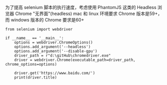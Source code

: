 为了提高 selenium 脚本的执行速度，考虑使用 PhantomJS 这类的 Headless 浏览器
Chrome "无界面"(headless)  mac 和 linux 环境要求 Chrome 版本是59+，而 windows 版本的 Chrome 要求是60+

```
from selenium import webdriver

if __name__ == '__main__':
    options = webdriver.ChromeOptions()
    options.add_argument('--headless')
    options.add_argument('--disable-gpu')
    driver_path = r"d:\gitHub\chromedriver.exe"
    driver = webdriver.Chrome(executable_path=driver_path, chrome_options=options)

    driver.get('https://www.baidu.com/')
    print(driver.title)
```
